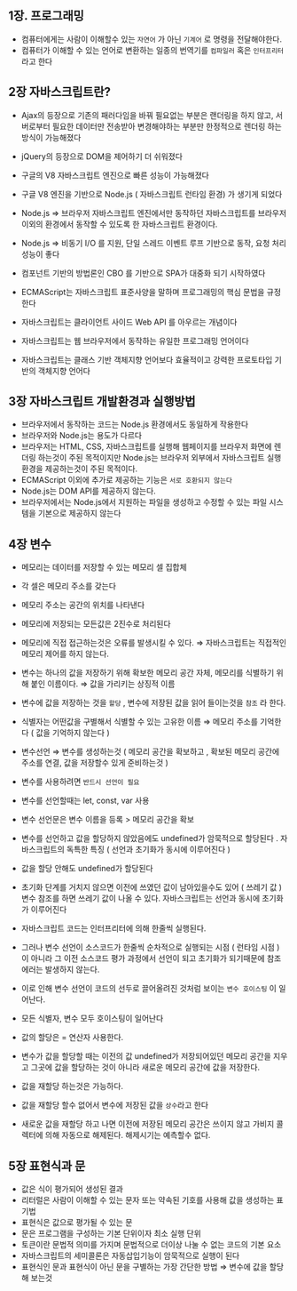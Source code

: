 
## 1장. 프로그래밍

- 컴퓨터에게는 사람이 이해할수 있는 `자연어`  가 아닌 `기계어` 로 명령을 전달해야한다.
- 컴퓨터가 이해할 수 있는 언어로 변환하는 일종의 번역기를 `컴파일러` 혹은 `인터프리터`라고 한다

## 2장 자바스크립트란?

- Ajax의 등장으로 기존의 패러다임을 바꿔 필요없는 부분은 랜더링을 하지 않고, 서버로부터 필요한 데이터만 전송받아 변경해야하는 부분만 한정적으로 렌더링 하는 방식이 가능해졌다
- jQuery의 등장으로 DOM을 제어하기 더 쉬워졌다
- 구글의 V8 자바스크립트 엔진으로 빠른 성능이 가능해졌다
- 구글 V8 엔진을 기반으로 Node.js ( 자바스크립트 런타임 환경) 가 생기게 되었다
- Node.js ⇒ 브라우저 자바스크립트 엔진에서만 동작하던 자바스크립트를 브라우저 이외의 환경에서 동작할 수 있도록 한 자바스크립트 환경이다.
- Node.js ⇒ 비동기 I/O 를 지원, 단일 스레드 이벤트 루프 기반으로 동작, 요청 처리 성능이 좋다

- 컴포넌트 기반의 방법론인 CBO 를 기반으로 SPA가 대중화 되기 시작하였다
- ECMAScript는 자바스크립트 표준사양을 말하며 프로그래밍의 핵심 문법을 규정한다
- 자바스크립트는 클라이언트 사이드 Web API 를 아우르는 개념이다
- 자바스크립트는 웹 브라우저에서 동작하는 유일한 프로그래밍 언어이다
- 자바스크립트는 클래스 기반 객체지향 언어보다 효율적이고 강력한 프로토타입 기반의 객체지향 언어다

## 3장 자바스크립트 개발환경과 실행방법

- 브라우저에서 동작하는 코드는 Node.js 환경에서도 동일하게 작용한다
- 브라우저와 Node.js는 용도가 다르다
- 브라우저는 HTML, CSS, 자바스크립트를 실행해 웹페이지를 브라우저 화면에 렌더링 하는것이 주된 목적이지만 Node.js는 브라우저 외부에서 자바스크립트 실행 환경을 제공하는것이 주된 목적이다.
- ECMAScript 이외에 추가로 제공하는 기능은 `서로 호환되지 않는다`
- Node.js는 DOM API를 제공하지 않는다.
- 브라우저에서는 Node.js에서 지원하는 파일을 생성하고 수정할 수 있는 파일 시스템을 기본으로 제공하지 않는다

## 4장 변수

- 메모리는 데이터를 저장할 수 있는 메모리 셀 집합체
- 각 셀은 메모리 주소를 갖는다
- 메모리 주소는 공간의 위치를 나타낸다
- 메모리에 저장되는 모든값은 2진수로 처리된다
- 메모리에 직접 접근하는것은 오류를 발생시킬 수 있다. ⇒ 자바스크립트는 직접적인 메모리 제어를 하지 않는다.
- 변수는 하나의 값을 저장하기 위해 확보한 메모리 공간 자체, 메모리를 식별하기 위해 붙인 이름이다. ⇒ 값을 가리키는 상징적 이름
- 변수에 값을 저장하는 것을 `할당` , 변수에 저장된 값을 읽어 들이는것을 `참조` 라 한다.
- 식별자는 어떤값을 구별해서 식별할 수 있는 고유한 이름 ⇒ 메모리 주소를 기억한다 ( 값을 기억하지 않는다 )

- 변수선언 ⇒ 변수를 생성하는것 ( 메모리 공간을 확보하고 , 확보된 메모리 공간에 주소를 연결, 값을 저장할수 있게 준비하는것 )
- 변수를 사용하려면 `반드시 선언이 필요`
- 변수를 선언할때는 let, const, var 사용
- 변수 선언문은 변수 이름을 등록 > 메모리 공간을 확보
- 변수를 선언하고 값을 할당하지 않았음에도 undefined가 암묵적으로 할당된다 . 자바스크립트의 독특한 특징 ( 선언과 초기화가 동시에 이루어진다 )
- 값을 할당 안해도 undefined가 할당된다
- 초기화 단계를 거치지 않으면 이전에 쓰였던 값이 남아있을수도 있어 ( 쓰레기 값 ) 변수 참조를 하면 쓰레기 값이 나올 수 있다. 자바스크립트는 선언과 동시에 초기화가 이루어진다

- 자바스크립트 코드는 인터프리터에 의해 한줄씩 실행된다.
- 그러나 변수 선언이 소스코드가 한줄씩 순차적으로 실행되는 시점 ( 런타임 시점 ) 이 아니라 그 이전 소스코드 평가 과정에서 선언이 되고 초기화가 되기때문에 참조에러는 발생하지 않는다.
- 이로 인해 변수 선언이 코드의 선두로 끌어올려진 것처럼 보이는 `변수 호이스팅` 이 일어난다.
- 모든 식별자, 변수 모두 호이스팅이 일어난다

- 값의 할당은 = 연산자 사용한다.
- 변수가 값을 할당할 때는 이전의 값 undefined가 저장되어있던 메모리 공간을 지우고 그곳에 값을 할당하는 것이 아니라 새로운 메모리 공간에 값을 저장한다.

- 값을 재할당 하는것은 가능하다.
- 값을 재할당 할수 없어서 변수에 저장된 값을 `상수`라고 한다
- 새로운 값을 재할당 하고 나면 이전에 저장된 메모리 공간은 쓰이지 않고 가비지 콜렉터에 의해 자동으로 해제된다. 해제시기는 예측할수 없다.

## 5장 표현식과 문

- 값은 식이 평가되어 생성된 결과
- 리터럴은 사람이 이해할 수 있는 문자 또는 약속된 기호를 사용해 값을 생성하는 표기법
- 표현식은 값으로 평가될 수 있는 문
- 문은 프로그램을 구성하는 기본 단위이자 최소 실행 단위
- 토큰이란 문법적 의미를 가지며 문법적으로 더이상 나눌 수 없는 코드의 기본 요소
- 자바스크립트의 세미콜론은 자동삽입기능이 암묵적으로 실행이 된다
- 표현식인 문과 표현식이 아닌 문을 구별하는 가장 간단한 방법 ⇒ 변수에 값을 할당해 보는것
